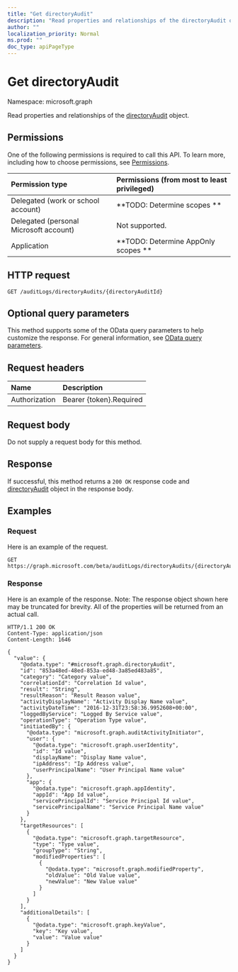 ```yaml
---
title: "Get directoryAudit"
description: "Read properties and relationships of the directoryAudit object."
author: ""
localization_priority: Normal
ms.prod: ""
doc_type: apiPageType
---
```


# Get directoryAudit

Namespace: microsoft.graph

Read properties and relationships of the [directoryAudit](../resources/directoryaudit.md) object.

## Permissions
One of the following permissions is required to call this API. To learn more, including how to choose permissions, see [Permissions](/concepts/permissions-reference.md).

|Permission type|Permissions (from most to least privileged)|
|:---|:---|
|Delegated (work or school account)|**TODO: Determine scopes **|
|Delegated (personal Microsoft account)|Not supported.|
|Application|**TODO: Determine AppOnly scopes **|

## HTTP request
<!-- {
  "blockType": "ignored"
}
-->
``` http
GET /auditLogs/directoryAudits/{directoryAuditId}
```

## Optional query parameters
This method supports some of the OData query parameters to help customize the response. For general information, see [OData query parameters](/graph/query-parameters).

## Request headers
|Name|Description|
|:---|:---|
|Authorization|Bearer {token}.Required|

## Request body
Do not supply a request body for this method.

## Response
If successful, this method returns a `200 OK` response code and [directoryAudit](../resources/directoryaudit.md) object in the response body.

## Examples

### Request
Here is an example of the request.
<!-- {
  "blockType": "request",
  "name": "get_directoryaudit"
}
-->
``` http
GET https://graph.microsoft.com/beta/auditLogs/directoryAudits/{directoryAuditId}
```

### Response
Here is an example of the response. Note: The response object shown here may be truncated for brevity. All of the properties will be returned from an actual call.
<!-- {
  "blockType": "response",
  "truncated": true,
  "@odata.type": "microsoft.graph.directoryAudit"
}
-->
``` http
HTTP/1.1 200 OK
Content-Type: application/json
Content-Length: 1646

{
  "value": {
    "@odata.type": "#microsoft.graph.directoryAudit",
    "id": "853a48ed-48ed-853a-ed48-3a85ed483a85",
    "category": "Category value",
    "correlationId": "Correlation Id value",
    "result": "String",
    "resultReason": "Result Reason value",
    "activityDisplayName": "Activity Display Name value",
    "activityDateTime": "2016-12-31T23:58:36.9952608+00:00",
    "loggedByService": "Logged By Service value",
    "operationType": "Operation Type value",
    "initiatedBy": {
      "@odata.type": "microsoft.graph.auditActivityInitiator",
      "user": {
        "@odata.type": "microsoft.graph.userIdentity",
        "id": "Id value",
        "displayName": "Display Name value",
        "ipAddress": "Ip Address value",
        "userPrincipalName": "User Principal Name value"
      },
      "app": {
        "@odata.type": "microsoft.graph.appIdentity",
        "appId": "App Id value",
        "servicePrincipalId": "Service Principal Id value",
        "servicePrincipalName": "Service Principal Name value"
      }
    },
    "targetResources": [
      {
        "@odata.type": "microsoft.graph.targetResource",
        "type": "Type value",
        "groupType": "String",
        "modifiedProperties": [
          {
            "@odata.type": "microsoft.graph.modifiedProperty",
            "oldValue": "Old Value value",
            "newValue": "New Value value"
          }
        ]
      }
    ],
    "additionalDetails": [
      {
        "@odata.type": "microsoft.graph.keyValue",
        "key": "Key value",
        "value": "Value value"
      }
    ]
  }
}
```

